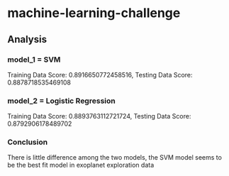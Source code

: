 # machine-learning-challenge
## Analysis
### model_1 = SVM
Training Data Score: 0.8916650772458516,
Testing Data Score: 0.8878718535469108
### model_2 = Logistic Regression
Training Data Score: 0.8893763112721724,
Testing Data Score: 0.8792906178489702
### Conclusion
There is little difference among the two models, the SVM model seems to be the best fit model in exoplanet exploration data
